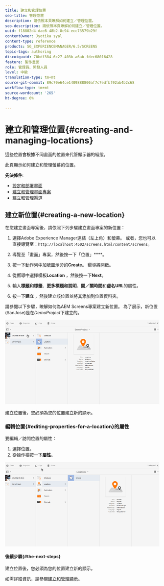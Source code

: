 ```yaml
---
title: 建立和管理位置
seo-title: 管理位置
description: 請依照本頁瞭解如何建立／管理位置。
seo-description: 請依照本頁瞭解如何建立／管理位置。
uuid: f18802d4-dae8-48b2-8c94-ecc73579b29f
contentOwner: Jyotika syal
content-type: reference
products: SG_EXPERIENCEMANAGER/6.5/SCREENS
topic-tags: authoring
discoiquuid: 70bdf384-6c27-403b-a6ab-fdec68016428
feature: 製作畫面
role: 管理員、開發人員
level: 中級
translation-type: tm+mt
source-git-commit: 89c70e64ce1409888800af7c7edfbf92ab4b2c68
workflow-type: tm+mt
source-wordcount: '265'
ht-degree: 0%

---
```



# 建立和管理位置{#creating-and-managing-locations}

這些位置會根據不同畫面的位置來代管顯示器的組態。

此頁顯示如何建立和管理螢幕的位置。

**先決條件**:

* [設定和部署畫面](configuring-screens-introduction.md)
* [建立和管理畫面專案](creating-a-screens-project.md)
* [建立和管理渠道](managing-channels.md)

## 建立新位置{#creating-a-new-location}

在您建立畫面專案後，請依照下列步驟建立畫面專案的新位置：

1. 選擇Adobe Experience Manager連結（左上角）和螢幕。 或者，您也可以直接導覽至：`http://localhost:4502/screens.html/content/screens`。
1. 導覽至「畫面」專案，然後按一下「位置」****。
1. 按一下動作列中加號圖示旁的&#x200B;**Create**。 嚮導將開啟。
1. 從嚮導中選擇模板&#x200B;**Location** ，然後按一下&#x200B;**Next**。

1. 輸入&#x200B;**標題和標籤**、**更多標題和說明**、**開／關時間**&#x200B;和&#x200B;**虛名URL**&#x200B;的屬性。

1. 按一下&#x200B;**建立** ，然後建立該位置並將其添加到位置資料夾。

請參閱以下步驟，瞭解如何為AEM Screens專案建立新位置。 為了展示，新位置(SanJose)是在&#x200B;*DemoProject*&#x200B;下建立的。

![player2](assets/player2.gif)

建立位置後，您必須為您的位置建立新的顯示。

### 編輯位置{#editing-properties-for-a-location}的屬性

要編輯／訪問位置的屬性：

1. 選擇位置。
1. 從操作欄按一下&#x200B;**屬性**。

![player3](assets/player3.gif)

#### 後續步驟{#the-next-steps}

建立位置後，您必須為您的位置建立新的顯示。

如需詳細資訊，請參閱[建立和管理顯示](managing-displays.md)。
